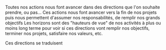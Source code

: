 
Toutes nos actions nous font avancer dans des directions que l'on souhaite prendre, ou pas...
Ces actions nous font avancer vers la fin de nos projets puis nous permettent d'assumer nos responsabilités, de remplir nos grands objectifs 
Les horizons sont des "hauteurs de vue" de nos activités à plus ou moins long terme pour voir si ces directions vont remplir nos objectifs, terminer nos projets, satisfaire nos valeurs, etc.

Ces directions se traduisent 
